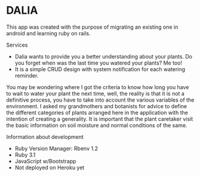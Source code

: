 # DALIA

This app was created with the purpose of migrating an existing one in android and learning ruby ​​on rails.

Services

* Dalia wants to provide you a better understanding about your plants. Do you forget when was the last time you watered your plants? Me too!
* It is a simple CRUD design with system notification for each watering reminder.

You may be wondering where I got the criteria to know how long you have to wait to water your plant the next time, well, the reality is that it is not a definitive process, you have to take into account the various variables of the environment. I asked my grandmothers and botanists for advice to define the different categories of plants arranged here in the application with the intention of creating a generality. It is important that the plant caretaker visit the basic information on soil moisture and normal conditions of the same.


Information about development

* Ruby Version Manager: Rbenv 1.2
* Ruby 3.1
* JavaScript w/Bootstrapp
* Not deployed on Heroku yet
